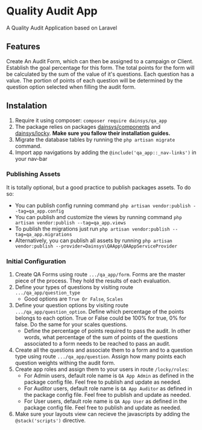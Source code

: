# Quality Audit App
A Quality Audit Application based on Laravel
## Features
Create An Audit Form, which can then be assigned to a campaign or Client. Establish the goal percentage for this form. The total points for the form will be calculated by the sum of the value of it's questions. 
Each question has a value. The portion of points of each question will be determined by the question option selected when filling the audit form.
## Instalation
1. Require it using composer: `composer require dainsys/qa_app`
1. The package relies on packages [dainsys/components](https://github.com/Yismen/laravel-components) and [dainsys/locky](https://github.com/Yismen/locky). __Make sure you fallow their installation guides.__
1. Migrate the database tables by running the `php artisan migrate` command.
1. Import app navigations by adding the `@include('qa_app::_nav-links')` in your nav-bar
### Publishing Assets
It is totally optional, but a good practice to publish packages assets. To do so:
* You can publish config running command `php artisan vendor:publish --tag=qa_app.config`
* You can publish and customize the views by running command `php artisan vendor:publish --tag=qa_app.views`
* To publish the migrations just run `php artisan vendor:publish --tag=qa_app.migrations`
* Alternatively, you can publish all assets by running `php artisan vendor:publish --provider=Dainsys\QAApp\QAAppServiceProvider`
### Initial Configuration
1. Create QA Forms using route `.../qa_app/form`. Forms are the master piece of the process. They hold the results of each evaluation. 
1. Define your types of questions by visiting route `.../qa_app/question_type`
    - Good options are `True Or False`, `Scales`
1. Define your question options by visiting route `.../qa_app/question_option`. Define which percentage of the points belongs to each option. True or False could be 100% for true, 0% for false. Do the same for your scales questions.
    - Define the percentage of points required to pass the audit. In other words, what percentage of the sum of points of the questions associated to a form needs to be reached to pass an audit.
1. Create all the questions and associate them to a form and to a question type using route `.../qa_app/question`. Assign how many points each question weights withing the audit form.
1. Create app roles and assign them to your users in route `/locky/roles`:
    - For Admin users, default role name is `QA App Admin` as defined in the package config file. Feel free to publish and update as needed.
    - For Auditor users, default role name is `QA App Auditor` as defined in the package config file. Feel free to publish and update as needed.
    - For User users, default role name is `QA App User` as defined in the package config file. Feel free to publish and update as needed.
1. Make sure your layouts view can recieve the javascripts by adding the `@stack('scripts')` directive.